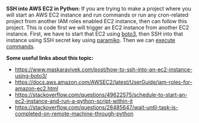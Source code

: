 **SSH into AWS EC2 in Python:**
If you are trying to make a project where you will start an AWS EC2 instance and run commands or run any cron-related project from another IAM roles enabled EC2 instance, then can follow this project. 
This is code first we will trigger an EC2 instance from another EC2 instance. First, we have to start that EC2 using [boto3](https://boto3.amazonaws.com/v1/documentation/api/latest/reference/services/ec2.html#EC2.Client.start_instances), then SSH into that instance using SSH secret key using [paramiko](https://docs.paramiko.org/en/stable/).  Then we can [execute commands](https://docs.paramiko.org/en/stable/api/client.html). 

**Some useful links about this topic:**

 - https://www.maskaravivek.com/post/how-to-ssh-into-an-ec2-instance-using-boto3/
 - https://docs.aws.amazon.com/AWSEC2/latest/UserGuide/iam-roles-for-amazon-ec2.html
 - https://stackoverflow.com/questions/49622575/schedule-to-start-an-ec2-instance-and-run-a-python-script-within-it
 - https://stackoverflow.com/questions/28485647/wait-until-task-is-completed-on-remote-machine-through-python

